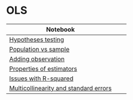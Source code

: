 # OLS
| Notebook |  |  |
|----------|----------|----------|
| [Hypotheses testing](https://marimo.app/l/9gp1tl) |  |  |
| [Population vs sample](https://marimo.app/l/7h0dis) |  |  |
| [Adding observation](https://marimo.app/l/cab8bt) |   |  |
| [Properties of estimators](https://marimo.app/l/07ddf9) |  |  |
| [Issues with R-squared](https://marimo.app/l/vxz67s) |  |  |
| [Multicollinearity and standard errors](https://marimo.app/l/l2iv6q) |  |  |

